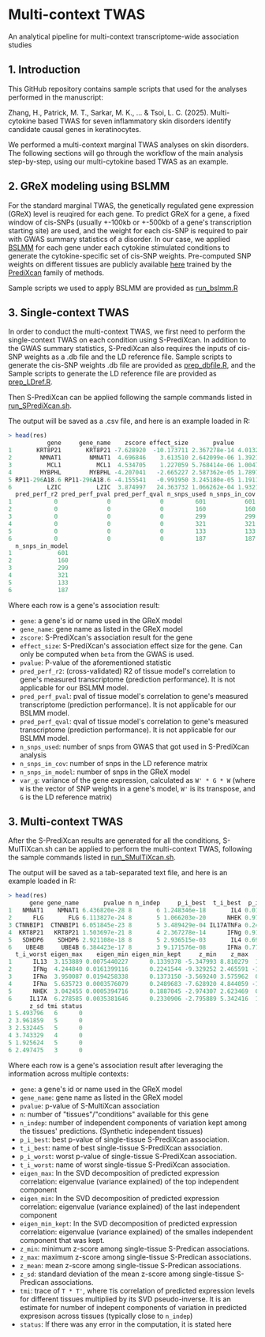 # Multi-context TWAS
An analytical pipeline for multi-context transcriptome-wide association studies

## 1. Introduction
This GitHub repository contains sample scripts that used for the analyses performed in the manuscript:

Zhang, H., Patrick, M. T., Sarkar, M. K., ... & Tsoi, L. C. (2025). Multi-cytokine based TWAS for seven inflammatory skin disorders identify candidate causal genes in keratinocytes.

We performed a multi-context marginal TWAS analyses on skin disorders. The following sections will go through the workflow of the main analysis step-by-step, using our multi-cytokine based TWAS as an example.

## 2. GReX modeling using BSLMM
For the standard marginal TWAS, the genetically regulated gene expression (GReX) level is reuqired for each gene. To predict GReX for a gene, a fixed window of cis-SNPs (usually +-100kb or +-500kb of a gene's transcription starting site) are used, and the weight for each cis-SNP is required to pair with GWAS summary statistics of a disorder. In our case, we applied [BSLMM](https://github.com/genetics-statistics/GEMMA) for each gene under each cytokine stimulated conditions to generate the cytokine-specific set of cis-SNP weights. Pre-computed SNP weights on different tissues are publicly available [here](https://predictdb.org/) trained by the [PrediXcan](https://github.com/hakyimlab/MetaXcan) family of methods.

Sample scripts we used to apply BSLMM are provided as [run_bslmm.R](https://github.com/superggbond/Multi-context-TWAS/blob/main/run_bslmm.R)

## 3. Single-context TWAS
In order to conduct the multi-context TWAS, we first need to perform the single-context TWAS on each condition using S-PrediXcan. In addition to the GWAS summary statistics, S-PrediXcan also requires the inputs of cis-SNP weights as a .db file and the LD reference file. Sample scripts to generate the cis-SNP weights .db file are provided as [prep_dbfile.R](https://github.com/superggbond/Multi-context-TWAS/blob/main/prep_dbfile.R), and the Sample scripts to generate the LD reference file are provided as [prep_LDref.R](https://github.com/superggbond/Multi-context-TWAS/blob/main/prep_LDref.R).

Then S-PrediXcan can be applied following the sample commands listed in [run_SPrediXcan.sh](https://github.com/superggbond/Multi-context-TWAS/blob/main/run_SPrediXcan.sh).

The output will be saved as a .csv file, and here is an example loaded in R:
```r
> head(res)
           gene     gene_name    zscore effect_size       pvalue        var_g
1       KRT8P21       KRT8P21 -7.628920  -10.173711 2.367278e-14 4.013279e-04
2        NMNAT1        NMNAT1  4.696846    3.613510 2.642099e-06 1.392131e-03
3          MCL1          MCL1  4.534705    1.227059 5.768414e-06 1.004760e-02
4        MYBPHL        MYBPHL -4.207041   -2.665227 2.587362e-05 1.789746e-03
5 RP11-296A18.6 RP11-296A18.6 -4.155541   -0.991950 3.245180e-05 1.191158e-02
6          LZIC          LZIC  3.874997   24.363732 1.066262e-04 1.932156e-05
  pred_perf_r2 pred_perf_pval pred_perf_qval n_snps_used n_snps_in_cov
1            0              0              0         601           601
2            0              0              0         160           160
3            0              0              0         299           299
4            0              0              0         321           321
5            0              0              0         133           133
6            0              0              0         187           187
  n_snps_in_model
1             601
2             160
3             299
4             321
5             133
6             187
```
Where each row is a gene's association result:
* `gene`: a gene's id or name used in the GReX model
* `gene_name`: gene name as listed in the GReX model
* `zscore`: S-PrediXcan's association result for the gene
* `effect_size`: S-PrediXcan's association effect size for the gene. Can only be computed when `beta` from the GWAS is used.
* `pvalue`: P-value of the aforementioned statistic
* `pred_perf_r2`: (cross-validated) R2 of tissue model's correlation to gene's measured transcriptome (prediction performance). It is not applicable for our BSLMM model.
* `pred_perf_pval`: pval of tissue model's correlation to gene's measured transcriptome (prediction performance). It is not applicable for our BSLMM model.
* `pred_perf_qval`: qval of tissue model's correlation to gene's measured transcriptome (prediction performance). It is not applicable for our BSLMM model.
* `n_snps_used`: number of snps from GWAS that got used in S-PrediXcan analysis
* `n_snps_in_cov`: number of snps in the LD reference matrix
* `n_snps_in_model`: number of snps in the GReX model
* `var_g`: variance of the gene expression, calculated as `W' * G * W`
(where `W` is the vector of SNP weights in a gene's model,
`W'` is its transpose, and `G` is the LD reference matrix)

## 3. Multi-context TWAS
After the S-PrediXcan results are generated for all the conditions, S-MulTiXcan.sh can be applied to perform the multi-context TWAS, following the sample commands listed in [run_SMulTiXcan.sh](https://github.com/superggbond/Multi-context-TWAS/blob/main/run_SMulTiXcan.sh).

The output will be saved as a tab-separated text file, and here is an example loaded in R:
```r
> head(res)
      gene gene_name       pvalue n n_indep     p_i_best  t_i_best  p_i_worst
1   NMNAT1    NMNAT1 6.436820e-28 8       6 1.248346e-18       IL4 0.01620177
2      FLG       FLG 6.113827e-24 8       5 1.066203e-20      NHEK 0.97930403
3 CTNNBIP1  CTNNBIP1 6.051845e-23 8       5 3.489429e-04 IL17ATNFa 0.24139310
4  KRT8P21   KRT8P21 1.503697e-21 8       4 2.367278e-14      IFNg 0.91871506
5   SDHDP6    SDHDP6 2.921108e-18 8       5 2.936515e-03       IL4 0.69308320
6    UBE4B     UBE4B 6.384423e-17 8       3 9.171576e-08      IFNa 0.77020149
  t_i_worst eigen_max    eigen_min eigen_min_kept     z_min    z_max     z_mean
1      IL13  3.153889 0.0075440227      0.1339378 -5.347993 8.810279  1.0380492
2      IFNg  4.244840 0.0161399116      0.2241544 -9.329252 2.465591 -1.6628579
3      IFNa  3.950087 0.0194258338      0.1373150 -3.569240 3.575962  0.1951729
4      IFNa  5.635723 0.0003576079      0.2489683 -7.628920 4.844059 -1.4727387
5      NHEK  3.042455 0.0005394716      0.1887045 -2.974307 2.623469  0.6251076
6     IL17A  6.278585 0.0035381646      0.2330906 -2.795889 5.342416  1.1213563
      z_sd tmi status
1 5.493796   6      0
2 3.961859   5      0
3 2.532445   5      0
4 3.743329   4      0
5 1.925624   5      0
6 2.497475   3      0
```
Where each row is a gene's association result after leveraging the information across multiple contexts:
* `gene`: a gene's id or name used in the GReX model
* `gene_name`: gene name as listed in the GReX model
* `pvalue`: p-value of S-MultiXcan association
* `n`: number of "tissues"/"conditions" available for this gene
* `n_indep`: number of independent components of variation kept among the tissues' predictions. (Synthetic independent tissues)
* `p_i_best`: best p-value of single-tissue S-PrediXcan association.
* `t_i_best`: name of best single-tissue S-PrediXcan association.
* `p_i_worst`: worst p-value of single-tissue S-PrediXcan association.
* `t_i_worst`: name of worst single-tissue S-PrediXcan association.
* `eigen_max`: In the SVD decomposition of predicted expression correlation: eigenvalue (variance explained) of the top independent component
* `eigen_min`: In the SVD decomposition of predicted expression correlation: eigenvalue (variance explained) of the last independent component
* `eigen_min_kept`: In the SVD decomposition of predicted expression correlation: eigenvalue (variance explained) of the smalles independent component that was kept.
* `z_min`: minimum z-score among single-tissue S-Predican associations.
* `z_max`: maximum z-score among single-tissue S-Predican associations.
* `z_mean`: mean z-score among single-tissue S-Predican associations.
* `z_sd`: standard deviation of the mean z-score among single-tissue S-Predican associations.
* `tmi`: trace of `T * T'`, 
where `T`is correlation of predicted expression levels for different tissues 
multiplied by its SVD pseudo-inverse. 
It is an estimate for number of indepent components of variation in predicted expresison across tissues (typically close to `n_indep`)
* `status`: If there was any error in the computation, it is stated here


